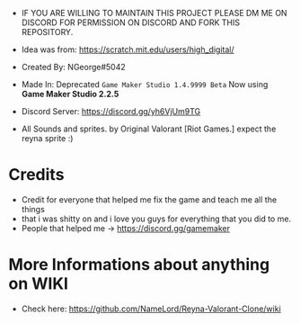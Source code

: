 - IF YOU ARE WILLING TO MAINTAIN THIS PROJECT PLEASE DM ME ON DISCORD FOR PERMISSION ON DISCORD AND FORK THIS REPOSITORY.

- Idea was from: https://scratch.mit.edu/users/high_digital/
- Created By: NGeorge#5042
- Made In: Deprecated `Game Maker Studio 1.4.9999 Beta` Now using **Game Maker Studio 2.2.5**
- Discord Server: https://discord.gg/yh6VjUm9TG
- All Sounds and sprites. by Original Valorant [Riot Games.] expect the reyna sprite :)

# Credits
- Credit for everyone that helped me fix the game and teach me all the things
- that i was shitty on and i love you guys for everything that you did to me.
- People that helped me -> https://discord.gg/gamemaker

# More Informations about anything on WIKI
- Check here: https://github.com/NameLord/Reyna-Valorant-Clone/wiki
